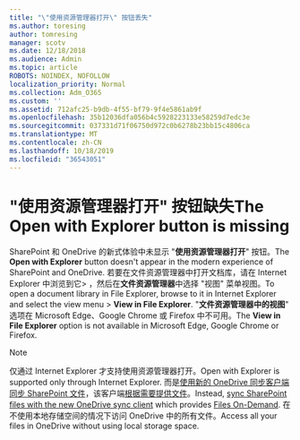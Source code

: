 ```yaml
---
title: "\"使用资源管理器打开\" 按钮丢失"
ms.author: toresing
author: tomresing
manager: scotv
ms.date: 12/18/2018
ms.audience: Admin
ms.topic: article
ROBOTS: NOINDEX, NOFOLLOW
localization_priority: Normal
ms.collection: Adm_O365
ms.custom: ''
ms.assetid: 712afc25-b9db-4f55-bf79-9f4e5861ab9f
ms.openlocfilehash: 35b12036dfa056b4c5928223133e58259d7edc3e
ms.sourcegitcommit: 037331d71f06750d972c0b6278b23bb15c4806ca
ms.translationtype: MT
ms.contentlocale: zh-CN
ms.lasthandoff: 10/18/2019
ms.locfileid: "36543051"
---
```

# <a name="the-open-with-explorer-button-is-missing"></a><span data-ttu-id="183e4-102">"使用资源管理器打开" 按钮缺失</span><span class="sxs-lookup"><span data-stu-id="183e4-102">The Open with Explorer button is missing</span></span>

<span data-ttu-id="183e4-103">SharePoint 和 OneDrive 的新式体验中未显示 "**使用资源管理器打开**" 按钮。</span><span class="sxs-lookup"><span data-stu-id="183e4-103">The **Open with Explorer** button doesn't appear in the modern experience of SharePoint and OneDrive.</span></span> <span data-ttu-id="183e4-104">若要在文件资源管理器中打开文档库，请在 Internet Explorer 中浏览到它\> ，然后在**文件资源管理器**中选择 "视图" 菜单视图。</span><span class="sxs-lookup"><span data-stu-id="183e4-104">To open a document library in File Explorer, browse to it in Internet Explorer and select the view menu \> **View in File Explorer**.</span></span> <span data-ttu-id="183e4-105">"**文件资源管理器中的视图**" 选项在 Microsoft Edge、Google Chrome 或 Firefox 中不可用。</span><span class="sxs-lookup"><span data-stu-id="183e4-105">The **View in File Explorer** option is not available in Microsoft Edge, Google Chrome or Firefox.</span></span> 
  
> [!NOTE]
> <span data-ttu-id="183e4-106">仅通过 Internet Explorer 才支持使用资源管理器打开。</span><span class="sxs-lookup"><span data-stu-id="183e4-106">Open with Explorer is supported only through Internet Explorer.</span></span> <span data-ttu-id="183e4-107">而是[使用新的 OneDrive 同步客户端同步 SharePoint 文件](https://support.office.com/article/6de9ede8-5b6e-4503-80b2-6190f3354a88.aspx)，该客户端[根据需要提供文件](https://support.office.com/article/0e6860d3-d9f3-4971-b321-7092438fb38e.aspx)。</span><span class="sxs-lookup"><span data-stu-id="183e4-107">Instead, [sync SharePoint files with the new OneDrive sync client](https://support.office.com/article/6de9ede8-5b6e-4503-80b2-6190f3354a88.aspx) which provides [Files On-Demand](https://support.office.com/article/0e6860d3-d9f3-4971-b321-7092438fb38e.aspx).</span></span> <span data-ttu-id="183e4-108">在不使用本地存储空间的情况下访问 OneDrive 中的所有文件。</span><span class="sxs-lookup"><span data-stu-id="183e4-108">Access all your files in OneDrive without using local storage space.</span></span> 
  

